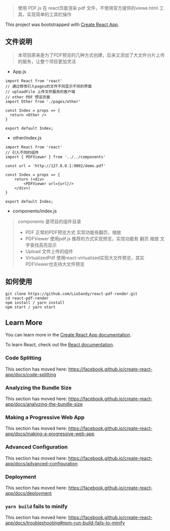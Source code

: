 > 使用 PDF.js 在 react页面渲染 pdf 文件，不使用官方提供的viewe.html 工具，实现简单的工具栏操作

This project was bootstrapped with [Create React App](https://github.com/facebook/create-react-app).

## 文件说明

> 本项目原来是为了PDF预览的几种方式创建，后来又添加了大文件分片上传的服务，让整个项目更加灵活

- App.js

```react
import React from 'react'
// 通过修改引入pages的文件不同显示不同的界面
// uploadFile 上传文件服务的客户端
// other PDF 预览页面
import Other from './pages/other'

const Index = props => {
  return <Other />
}

export default Index;
```

- other/index.js

```react
import React from 'react'
// 引入不同的组件
import { PDFViewer } from '../../components'

const url = 'http://127.0.0.1:9002/demo.pdf'

const Index = props => {
    return (<div>
        <PDFViewer url={url}/>
    </div>)
}

export default Index;
```

- components/index.js

> components 是项目的组件目录
>
> - PDF 正常的PDF预览方式 实现功能有翻页，缩放
> - PDFViewer 使用pdf.js 推荐的方式实现预览，实现功能有 翻页 缩放 文字查找高亮显示
> - Upload 文件上传的组件
> - VirtualizedPdf 使用react-virtualized实现大文件预览，其实PDFViewer也支持大文件预览

## 如何使用

```
git clone https://github.com/LiuSandy/react-pdf-render.git
cd react-pdf-render
npm install / yarn install
npm start / yarn start
```

## Learn More

You can learn more in the [Create React App documentation](https://facebook.github.io/create-react-app/docs/getting-started).

To learn React, check out the [React documentation](https://reactjs.org/).

### Code Splitting

This section has moved here: https://facebook.github.io/create-react-app/docs/code-splitting

### Analyzing the Bundle Size

This section has moved here: https://facebook.github.io/create-react-app/docs/analyzing-the-bundle-size

### Making a Progressive Web App

This section has moved here: https://facebook.github.io/create-react-app/docs/making-a-progressive-web-app

### Advanced Configuration

This section has moved here: https://facebook.github.io/create-react-app/docs/advanced-configuration

### Deployment

This section has moved here: https://facebook.github.io/create-react-app/docs/deployment

### `yarn build` fails to minify

This section has moved here: https://facebook.github.io/create-react-app/docs/troubleshooting#npm-run-build-fails-to-minify
